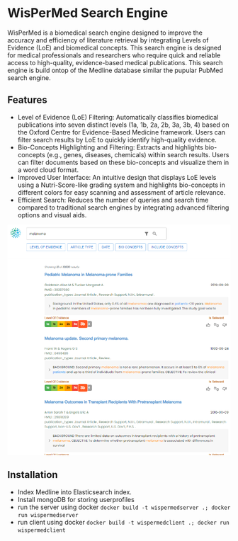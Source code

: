 # WisPerMed Search Engine
WisPerMed is a biomedical search engine designed to improve the accuracy and efficiency of literature retrieval by integrating Levels of Evidence (LoE) and biomedical concepts. This search engine is designed for medical professionals and researchers who require quick and reliable access to high-quality, evidence-based medical publications. This search engine is build ontop of the Medline database similar the pupular PubMed search engine. 

## Features
- Level of Evidence (LoE) Filtering: Automatically classifies biomedical publications into seven distinct levels (1a, 1b, 2a, 2b, 3a, 3b, 4) based on the Oxford Centre for Evidence-Based Medicine framework. Users can filter search results by LoE to quickly identify high-quality evidence.
- Bio-Concepts Highlighting and Filtering: Extracts and highlights bio-concepts (e.g., genes, diseases, chemicals) within search results. Users can filter documents based on these bio-concepts and visualize them in a word cloud format.
- Improved User Interface: An intuitive design that displays LoE levels using a Nutri-Score-like grading system and highlights bio-concepts in different colors for easy scanning and assessment of article relevance.
- Efficient Search: Reduces the number of queries and search time compared to traditional search engines by integrating advanced filtering options and visual aids.

<img src="WisPerMedUserStudy.PNG" alt="graph"/>


## Installation
- Index Medline into Elasticsearch index. 
- Install mongoDB for storing userprofiles 
- run the server using docker ``docker build -t wispermedserver .; docker run wispermedserver``
- run client using docker ``docker build -t wispermedclient .; docker run wispermedclient``
